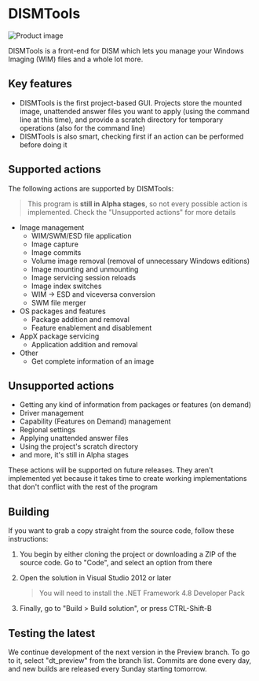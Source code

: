 # DISMTools
 
![Product image](https://user-images.githubusercontent.com/101426328/219872612-e7a8a169-b699-4df0-8656-3f5dc87f95ca.png)

DISMTools is a front-end for DISM which lets you manage your Windows Imaging (WIM) files and a whole lot more.

## Key features

- DISMTools is the first project-based GUI. Projects store the mounted image, unattended answer files you want to apply (using the command line at this time), and provide a scratch directory for temporary operations (also for the command line)
- DISMTools is also smart, checking first if an action can be performed before doing it

## Supported actions

The following actions are supported by DISMTools:

  > This program is **still in Alpha stages**, so not every possible action is implemented. Check the "Unsupported actions" for more details

- Image management
  - WIM/SWM/ESD file application
  - Image capture
  - Image commits
  - Volume image removal (removal of unnecessary Windows editions)
  - Image mounting and unmounting
  - Image servicing session reloads
  - Image index switches
  - WIM -> ESD and viceversa conversion
  - SWM file merger
- OS packages and features
  - Package addition and removal
  - Feature enablement and disablement
- AppX package servicing
  - Application addition and removal
- Other
  - Get complete information of an image
  
## Unsupported actions

- Getting any kind of information from packages or features (on demand)
- Driver management
- Capability (Features on Demand) management
- Regional settings
- Applying unattended answer files
- Using the project's scratch directory
- and more, it's still in Alpha stages

These actions will be supported on future releases. They aren't implemented yet because it takes time to create working implementations that don't conflict with the rest of the program

## Building

If you want to grab a copy straight from the source code, follow these instructions:

1. You begin by either cloning the project or downloading a ZIP of the source code. Go to "Code", and select an option from there
2. Open the solution in Visual Studio 2012 or later

    > You will need to install the .NET Framework 4.8 Developer Pack
    
3. Finally, go to "Build > Build solution", or press CTRL-Shift-B

## Testing the latest

We continue development of the next version in the Preview branch. To go to it, select "dt_preview" from the branch list. Commits are done every day, and new builds are released every Sunday starting tomorrow.
